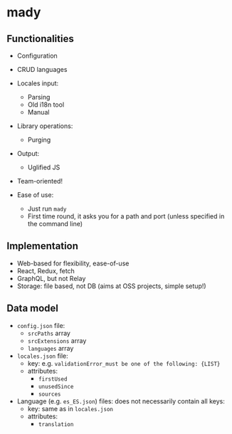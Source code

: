 # mady

## Functionalities

* Configuration
* CRUD languages
* Locales input:
    - Parsing
    - Old i18n tool
    - Manual
* Library operations:
    - Purging
* Output:
    - Uglified JS

* Team-oriented!
* Ease of use: 
    - Just run `mady`
    - First time round, it asks you for a path and port (unless specified in the command line)

## Implementation

* Web-based for flexibility, ease-of-use
* React, Redux, fetch
* GraphQL, but not Relay
* Storage: file based, not DB (aims at OSS projects, simple setup!)

## Data model

* `config.json` file:
    - `srcPaths` array
    - `srcExtensions` array
    - `languages` array
* `locales.json` file:
    - key: e.g. `validationError_must be one of the following: {LIST}`
    - attributes:
        + `firstUsed`
        + `unusedSince`
        + `sources`
* Language (e.g. `es_ES.json`) files: does not necessarily contain all keys:
    - key: same as in `locales.json`
    - attributes:
        + `translation`
